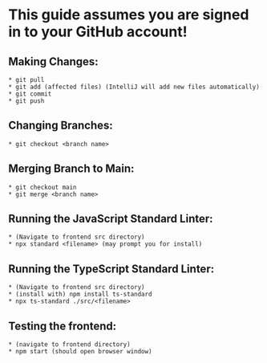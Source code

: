 # This guide assumes you are signed in to your GitHub account!

## Making Changes:
    * git pull
    * git add (affected files) (IntelliJ will add new files automatically)
    * git commit
    * git push

## Changing Branches:
    * git checkout <branch name>

## Merging Branch to Main:
    * git checkout main
    * git merge <branch name>
    
## Running the JavaScript Standard Linter:
    * (Navigate to frontend src directory)
    * npx standard <filename> (may prompt you for install)

## Running the TypeScript Standard Linter:
    * (Navigate to frontend src directory)
    * (install with) npm install ts-standard
    * npx ts-standard ./src/<filename>

## Testing the frontend:
    * (navigate to frontend directory)
    * npm start (should open browser window)
